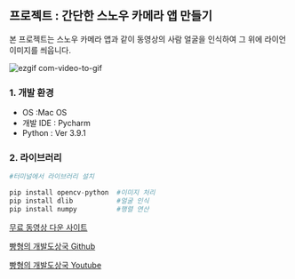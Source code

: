 ## 프로젝트 : 간단한 스노우 카메라 앱 만들기
본 프로젝트는 스노우 카메라 앱과 같이 동영상의 사람 얼굴을 인식하여   그 위에 라이언 이미지를 씌웁니다.

![ezgif com-video-to-gif](https://user-images.githubusercontent.com/62390565/108248309-07cfee80-7197-11eb-99b1-e2c9a68f0ec6.gif)


### 1. 개발 환경

- OS :Mac OS
- 개발 IDE : Pycharm
- Python : Ver 3.9.1

### 2. 라이브러리 
```python
#터미널에서 라이브러리 설치 

pip install opencv-python  #이미지 처리
pip install dlib           #얼굴 인식
pip install numpy          #행렬 연산
```

[무료 동영상 다운 사이트](https://www.pexels.com/search/videos/face)


[빵형의 개발도상국 Github](https://github.com/kairess/face_detector)

[빵형의 개발도상국 Youtube](https://www.youtube.com/watch?v=tpWVyJqehG4&t=148s)
